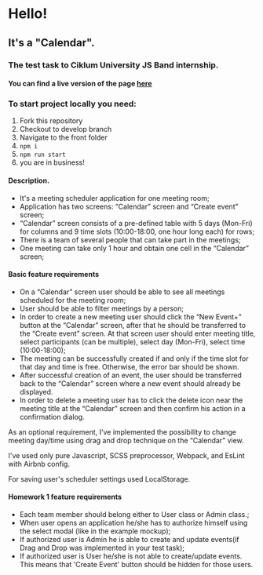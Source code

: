 # Hello!
## It's a "Calendar".
### The test task to Ciklum University JS Band internship.

#### You can find a live version of the page [here](https://pechpavlo.github.io/calendar/)

### To start project locally you need:

1. Fork this repository
2. Checkout to develop branch
3. Navigate to the front folder
4. ```npm i```
5. ```npm run start```
6. you are in business!

#### Description.
* It's  a meeting scheduler application for one meeting room;
* Application has two screens: “Calendar” screen and “Create event” screen;
* “Calendar” screen consists of a pre-defined table with 5 days (Mon-Fri) for columns and 9 time slots (10:00-18:00, one hour long each) for rows;
* There is a team of several people that can take part in the meetings;
* One meeting can take only 1 hour and obtain one cell in the “Calendar” screen;

#### Basic feature requirements

* On a “Calendar” screen user should be able to see all meetings scheduled for the meeting room;
* User should be able to filter meetings by a person;
* In order to create a new meeting user should click the “New Event+” button at the “Calendar” screen, after that he should be transferred to the “Create event” screen. At that screen user should enter meeting title, select participants (can be multiple), select day (Mon-Fri), select time (10:00-18:00);
* The meeting can be successfully created if and only if the time slot for that day and time is free. Otherwise, the error bar should be shown.
* After successful creation of an event, the user should be transferred back to the “Calendar” screen where a new event should already be displayed.
* In order to delete a meeting user has to click the delete icon near the meeting title at the “Calendar” screen and then confirm his action in a confirmation dialog.

As an optional requirement, I've implemented the possibility to change meeting day/time using drag and drop technique on the “Calendar” view.

I've used only pure Javascript, SCSS preprocessor,  Webpack, and EsLint with  Airbnb config.

For saving user's scheduler settings used LocalStorage.

#### Homework 1 feature requirements

* Each team member should belong either to User class or Admin class.;
* When user opens an application he/she has to authorize himself using the select modal (like in the example mockup);
* If authorized user is Admin he is able to create and update events(if Drag and Drop was implemented in your test task);
* If authorized user is User he/she is not able to create/update events. This means that 'Create Event' button should be hidden for those users.
